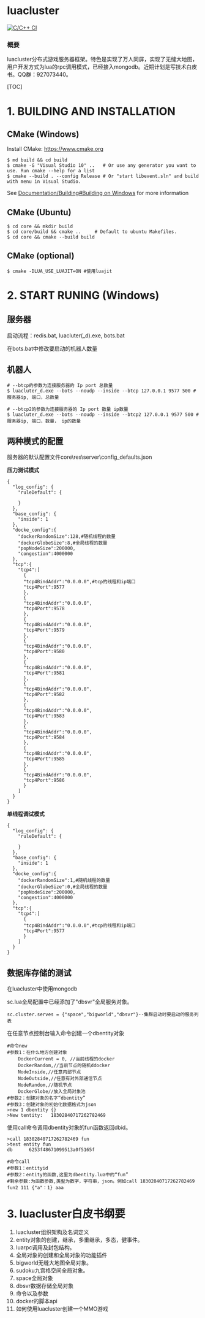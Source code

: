 # luacluster 
[![C/C++ CI](https://github.com/surparallel/luacluter/actions/workflows/c-cpp.yml/badge.svg)](https://github.com/surparallel/luacluter/actions/workflows/c-cpp.yml)

### 概要

luacluster分布式游戏服务器框架。特色是实现了万人同屏，实现了无缝大地图，用户开发方式为lua的rpc调用模式，已经接入mongodb。近期计划是写技术白皮书。QQ群：927073440。



[TOC]

# 1. BUILDING AND INSTALLATION
## CMake (Windows)

Install CMake: <https://www.cmake.org>

```
$ md build && cd build
$ cmake -G "Visual Studio 10" ..   # Or use any generator you want to use. Run cmake --help for a list
$ cmake --build . --config Release # Or "start libevent.sln" and build with menu in Visual Studio.
```

See [Documentation/Building#Building on Windows](/Documentation/Building.md#building-on-windows) for more information

## CMake (Ubuntu)

```
$ cd core && mkdir build
$ cd core/build && cmake ..     # Default to ubuntu Makefiles.
$ cd core && cmake --build build
```

## CMake  (optional)

```
$ cmake -DLUA_USE_LUAJIT=ON #使用luajit
```

# 2. START RUNING (Windows)
## 服务器

启动流程：redis.bat, luacluter(_d).exe, bots.bat

在bots.bat中修改要启动的机器人数量

## 机器人
```
# --btcp的参数为连接服务器的 Ip port 总数量
$ luacluter_d.exe --bots --noudp --inside --btcp 127.0.0.1 9577 500 #服务器ip, 端口，总数量

# --btcp2的参数为连接服务器的 Ip port 数量 ip数量
$ luacluter_d.exe --bots --noudp --inside --btcp2 127.0.0.1 9577 500 #服务器ip, 端口，数量， ip的数量
```
## 两种模式的配置
服务器的默认配置文件core\res\server\config_defaults.json

**压力测试模式**
``` 
{
  "log_config": {
    "ruleDefault": {

    }
  },
  "base_config": {
    "inside": 1
  },
  "docke_config":{
    "dockerRandomSize":128,#随机线程的数量
    "dockerGlobeSize":8,#全局线程的数量
    "popNodeSize":200000,
    "congestion":4000000
  },
  "tcp":{
    "tcp4":[
      {
      "tcp4BindAddr":"0.0.0.0",#tcp的线程和ip端口
      "tcp4Port":9577
      }, 
      {
      "tcp4BindAddr":"0.0.0.0",
      "tcp4Port":9578
      }, 
      {
      "tcp4BindAddr":"0.0.0.0",
      "tcp4Port":9579
      }, 
      {
      "tcp4BindAddr":"0.0.0.0",
      "tcp4Port":9580
      }, 
      {
      "tcp4BindAddr":"0.0.0.0",
      "tcp4Port":9581
      }, 
      {
      "tcp4BindAddr":"0.0.0.0",
      "tcp4Port":9582
      }, 
      {
      "tcp4BindAddr":"0.0.0.0",
      "tcp4Port":9583
      }, 
      {
      "tcp4BindAddr":"0.0.0.0",
      "tcp4Port":9584
      }, 
      {
      "tcp4BindAddr":"0.0.0.0",
      "tcp4Port":9585
      }, 
      {
      "tcp4BindAddr":"0.0.0.0",
      "tcp4Port":9586
      }
    ]
  }
}
```

**单线程调试模式**
``` 
{
  "log_config": {
    "ruleDefault": {

    }
  },
  "base_config": {
    "inside": 1
  },
  "docke_config":{
    "dockerRandomSize":1,#随机线程的数量
    "dockerGlobeSize":0,#全局线程的数量
    "popNodeSize":200000,
    "congestion":4000000
  },
  "tcp":{
    "tcp4":[
      {
      "tcp4BindAddr":"0.0.0.0",#tcp的线程和ip端口
      "tcp4Port":9577
      }
    ]
  }
}
```

## 数据库存储的测试

在luacluster中使用mongodb

sc.lua全局配置中已经添加了"dbsvr"全局服务对象。

```
sc.cluster.serves = {"space","bigworld","dbsvr"}--集群启动时要启动的服务列表
```

在任意节点控制台输入命令创建一个dbentity对象

```
#命令new
#参数1：在什么地方创建对象
	DockerCurrent = 0, //当前线程的docker
	DockerRandom,//当前节点的随机ddocker
	NodeInside,//任意内部节点
	NodeOutside,//任意有对外部通信节点
	NodeRandom,//随机节点
	DockerGlobe//放入全局对象池
#参数2：创建对象的名字“dbentity”
#参数3：创建对象的初始化数据格式为json
>new 1 dbentity {}
>New tentity:   18302840717262782469
```

使用call命令调用dbentity对象的fun函数返回dbid。

```
>call 18302840717262782469 fun
>test entity fun
db      6253f48671099513a0f5165f

#命令call
#参数1：entityid
#参数2：entity的函数,这里为dbentity.lua中的“fun”
#剩余参数:为函数参数,类型为数字，字符串，json。例如call 18302840717262782469 fun2 111 {"a"：1} aaa
```

# 3. luacluster白皮书纲要

1. luacluster组织架构及名词定义
2. entity对象的创建，继承，多重继承，多态，健事件。
3. luarpc调用及封包结构。
4. 全局对象的创建和全局对象的功能插件
5. bigworld无缝大地图全局对象。
6. sudoku九宫格空间全局对象。
7. space全局对象
8. dbsvr数据存储全局对象
9. 命令以及参数
10. docker的脚本api
11. 如何使用luacluster创建一个MMO游戏



